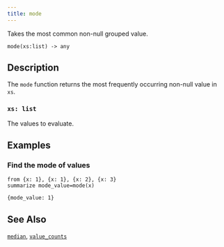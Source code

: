 ```yaml
---
title: mode
---
```


Takes the most common non-null grouped value.

```tql
mode(xs:list) -> any
```

## Description

The `mode` function returns the most frequently occurring non-null value in
`xs`.

### `xs: list`

The values to evaluate.

## Examples

### Find the mode of values

```tql
from {x: 1}, {x: 1}, {x: 2}, {x: 3}
summarize mode_value=mode(x)
```

```tql
{mode_value: 1}
```

## See Also

[`median`](median), [`value_counts`](value_counts)
